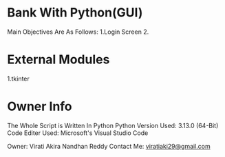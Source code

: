 # Bank With Python(GUI) 

Main Objectives Are As Follows:
1.Login Screen
2.








# External Modules
1.tkinter 



# Owner Info
The Whole Script is Written In Python
Python Version Used: 3.13.0 (64-Bit)
Code Editer Used: Microsoft's Visual Studio Code

Owner: Virati Akira Nandhan Reddy
Contact Me: viratiaki29@gmail.com
